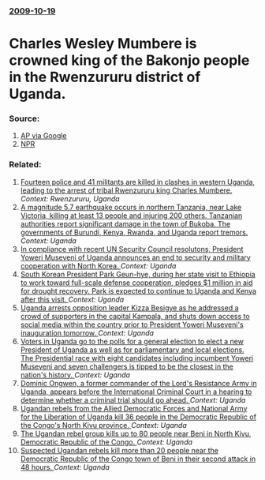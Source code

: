 ### [2009-10-19](/news/2009/10/19/index.md)

#  Charles Wesley Mumbere is crowned king of the Bakonjo people in the Rwenzururu district of Uganda. 




### Source:

1. [AP via Google](http://www.google.com/hostednews/ap/article/ALeqM5iCEB3inPCtJ6dBPnPj5EHv3RqsLQD9BEB4U00)
2. [NPR](http://www.npr.org/templates/story/story.php?storyId=113939398)

### Related:

1. [Fourteen police and 41 militants are killed in clashes in western Uganda, leading to the arrest of tribal Rwenzururu king Charles Mumbere. ](/news/2016/11/27/fourteen-police-and-41-militants-are-killed-in-clashes-in-western-uganda-leading-to-the-arrest-of-tribal-rwenzururu-king-charles-mumbere.md) _Context: Rwenzururu, Uganda_
2. [A magnitude 5.7 earthquake occurs in northern Tanzania, near Lake Victoria, killing at least 13 people and injuring 200 others. Tanzanian authorities report significant damage in the town of Bukoba. The governments of Burundi, Kenya, Rwanda, and Uganda report tremors. ](/news/2016/09/10/a-magnitude-5-7-earthquake-occurs-in-northern-tanzania-near-lake-victoria-killing-at-least-13-people-and-injuring-200-others-tanzanian-au.md) _Context: Uganda_
3. [In compliance with recent UN Security Council resolutons, President Yoweri Museveni of Uganda announces an end to security and military cooperation with North Korea. ](/news/2016/05/29/in-compliance-with-recent-un-security-council-resolutons-president-yoweri-museveni-of-uganda-announces-an-end-to-security-and-military-coop.md) _Context: Uganda_
4. [South Korean President Park Geun-hye, during her state visit to Ethiopia to work toward full-scale defense cooperation, pledges $1 million in aid for drought recovery. Park is expected to continue to Uganda and Kenya after this visit. ](/news/2016/05/26/south-korean-president-park-geun-hye-during-her-state-visit-to-ethiopia-to-work-toward-full-scale-defense-cooperation-pledges-1-million-i.md) _Context: Uganda_
5. [Uganda arrests opposition leader Kizza Besigye as he addressed a crowd of supporters in the capital Kampala, and shuts down access to social media within the country prior to President Yoweri Museveni's inauguration tomorrow. ](/news/2016/05/11/uganda-arrests-opposition-leader-kizza-besigye-as-he-addressed-a-crowd-of-supporters-in-the-capital-kampala-and-shuts-down-access-to-social.md) _Context: Uganda_
6. [Voters in Uganda go to the polls for a general election to elect a new President of Uganda as well as for parliamentary and local elections. The Presidential race with eight candidates including incumbent Yoweri Museveni and seven challengers is tipped to be the closest in the nation's history. ](/news/2016/02/18/voters-in-uganda-go-to-the-polls-for-a-general-election-to-elect-a-new-president-of-uganda-as-well-as-for-parliamentary-and-local-elections.md) _Context: Uganda_
7. [Dominic Ongwen, a former commander of the Lord's Resistance Army in Uganda, appears before the International Criminal Court in a hearing to determine whether a criminal trial should go ahead. ](/news/2016/01/21/dominic-ongwen-a-former-commander-of-the-lord-s-resistance-army-in-uganda-appears-before-the-international-criminal-court-in-a-hearing-to.md) _Context: Uganda_
8. [Ugandan rebels from the Allied Democratic Forces and National Army for the Liberation of Uganda kill 36 people in the Democratic Republic of the Congo's North Kivu province. ](/news/2014/12/7/ugandan-rebels-from-the-allied-democratic-forces-and-national-army-for-the-liberation-of-uganda-kill-36-people-in-the-democratic-republic-of.md) _Context: Uganda_
9. [The Ugandan rebel group kills up to 80 people near Beni in North Kivu, Democratic Republic of the Congo. ](/news/2014/11/20/the-ugandan-rebel-group-kills-up-to-80-people-near-beni-in-north-kivu-democratic-republic-of-the-congo.md) _Context: Uganda_
10. [Suspected Ugandan rebels kill more than 20 people near the Democratic Republic of the Congo town of Beni in their second attack in 48 hours. ](/news/2014/10/18/suspected-ugandan-rebels-kill-more-than-20-people-near-the-democratic-republic-of-the-congo-town-of-beni-in-their-second-attack-in-48-hours.md) _Context: Uganda_

